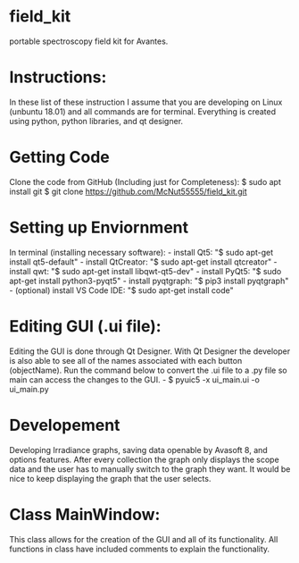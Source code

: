 # field_kit
portable spectroscopy field kit for Avantes. 

# Instructions:
In these list of these instruction I assume that you are developing on Linux (unbuntu 18.01) and all commands are for terminal. Everything is created using 
python, python libraries, and qt designer. 

# Getting Code
Clone the code from GitHub (Including just for Completeness):
    $ sudo apt install git
    $ git clone https://github.com/McNut55555/field_kit.git

# Setting up Enviornment
In terminal (installing necessary software):
    - install Qt5: "$ sudo apt-get install qt5-default"
    - install QtCreator: "$ sudo apt-get install qtcreator"
    - install qwt: "$ sudo apt-get install libqwt-qt5-dev"
    - install PyQt5: "$ sudo apt-get install python3-pyqt5"
    - install pyqtgraph: "$ pip3 install pyqtgraph"
    - (optional) install VS Code IDE: "$ sudo apt-get install code"

# Editing GUI (.ui file):
Editing the GUI is done through Qt Designer. With Qt Designer the developer is also able to see all of the names associated with each button (objectName). Run the command below to convert the .ui file to a .py file so main can access the changes to the GUI. 
    - $ pyuic5 -x ui_main.ui -o ui_main.py

# Developement
Developing Irradiance graphs, saving data openable by Avasoft 8, and options features. After every collection the graph only displays the scope data and the user has to manually switch to the graph they want. It would be nice to keep displaying the graph that the user selects. 

# Class MainWindow:
This class allows for the creation of the GUI and all of its functionality. All functions in class have included comments to explain the functionality. 